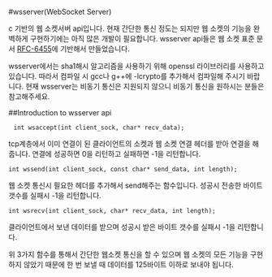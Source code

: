 #wsserver(WebSocket Server)

<p>c 기반의 웹 소켓서버 api입니다. 현재 간단한 통신 정도는 되지만 웹 소켓의 기능을 완벽하게 구현하기에는 아직 많은 개발이 필요합니다. wsserver api들은 웹 소켓 표준 문서 <a href="https://tools.ietf.org/html/rfc6455" target="_blank">RFC-6455</a>에 기반해서 만들었습니다.</p>


<p>wsserver에서는 sha1해시 알고리즘을 사용하기 위해 openssl 라이브러리를 사용하고 있습니다. 따라서 컴파일 시 gcc나 g++에 -lcrypto를 추가해서 컴파일해 주시기 바랍니다.
현재 wsserver는 비동기 통신은 지원되지 않으니 비동기 통신을 원하시는 분들은 참고해주세요.</p>


##Introduction to wsserver api

<pre><code style="padding: 10px">int wsaccept(int client_sock, char* recv_data);</code></pre>
<p>tcp계층에서 이미 연결이 된 클라이언트의 소켓과 웹 소켓 연결 헤더를 받아 연결을 해줍니다. 연결에 성공하면 0을 리턴하고 실패하면 -1을 리턴합니다.</P>


<pre><code>int wssend(int client_sock, const char* send_data, int length);</code></pre>
<p>웹 소켓 통신시 필요한 헤더를 추가해서 send해주는 함수입니다. 성공시 전송한 바이트 갯수를 실패시 -1을 리턴합니다.</p>

<pre><code>int wsrecv(int client_sock, char* recv_data, int length);</code></pre>
<p>클라이언트에서 보낸 데이터를 받으며 성공시 받은 바이트 갯수를 실패시 -1을 리턴합니다.</p>

<p>위 3가지 함수를 통해서 간단한 웹소켓 통신을 할 수 있으며 웹 소켓의 모든 기능을 구현하지 않았기 때문에 한 번 보낼 때 데이터를 125바이트 이하로 보내야 됩니다.</p>
















